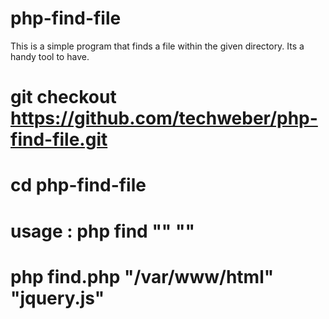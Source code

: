 # php-find-file
This is a simple program that finds a file within the given directory. Its a handy tool to have.
#
# git checkout https://github.com/techweber/php-find-file.git
#
# cd php-find-file
#
# usage : php find "<folder in which you want to search>" "<file you want to search>"
#
# php find.php "/var/www/html" "jquery.js"
